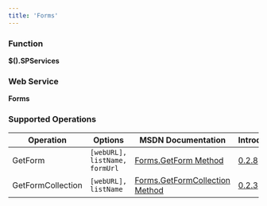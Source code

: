 ```yaml
---
title: 'Forms'
---
```


### Function

**$().SPServices**

### Web Service

**Forms**

### Supported Operations

| Operation | Options | MSDN Documentation | Introduced |
| --------- | ------- | ------------------ | ---------- |
| GetForm | `[webURL], listName, formUrl` | [Forms.GetForm Method](http://msdn.microsoft.com/en-us/library/forms.forms.getform.aspx) | [0.2.8](http://spservices.codeplex.com/Release/ProjectReleases.aspx?ReleaseId=32071) |
| GetFormCollection | `[webURL], listName` | [Forms.GetFormCollection Method](http://msdn.microsoft.com/en-us/library/forms.forms.getformcollection.aspx) | [0.2.3](http://spservices.codeplex.com/Release/ProjectReleases.aspx?ReleaseId=31744) |
